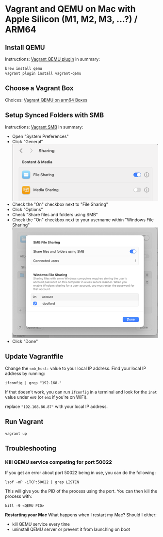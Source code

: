 # Vagrant and QEMU on Mac with Apple Silicon (M1, M2, M3, ...?) / ARM64

## Install QEMU 
Instructions: [Vagrant QEMU plugin](https://github.com/ppggff/vagrant-qemu?tab=readme-ov-file#usage)
in summary:
```
brew install qemu
vagrant plugin install vagrant-qemu
```

## Choose a Vagrant Box
Choices: [Vagrant QEMU on arm64 Boxes](https://app.vagrantup.com/boxes/search?architecture=arm64&page=1&provider=qemu&q=ubuntu)

## Setup Synced Folders with SMB
Instructions: [Vagrant SMB](https://developer.hashicorp.com/vagrant/docs/synced-folders/smb)
In summary:
  * Open "System Preferences"
  * Click "General"
    ![System options](image.png)
  * Check the "On" checkbox next to "File Sharing"
  * Click "Options"
  * Check "Share files and folders using SMB"
  * Check the "On" checkbox next to your username within "Windows File Sharing"
    ![Share checked](image-1.png)
  * Click "Done"

## Update Vagrantfile
Change the `smb_host:` value to your local IP address. 
Find your local IP address by running:
```
ifconfig | grep "192.168."
```
If that doesn't work, you can run `ifconfig` in a terminal and look for the `inet` value under `en0` (or `en1` if you're on WiFi).

replace `"192.168.86.87"` with your local IP address.

## Run Vagrant
```
vagrant up
```

## Troubleshooting

### Kill QEMU service competing for port 50022
If you get an error about port 50022 being in use, you can do the following:
```
lsof -nP -iTCP:50022 | grep LISTEN
```
This will give you the PID of the process using the port. You can then kill the process with:
```
kill -9 <QEMU PID>
```

**Restarting your Mac**
What happens when I restart my Mac?
Should I either:
  * kill QEMU service every time
  * uninstall QEMU server or prevent it from launching on boot

  